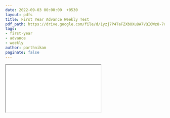 ```yaml
---
date: 2022-09-03 00:00:00  +0530
layout: pdfs
title: First Year Advance Weekly Test
pdf_path: https://drive.google.com/file/d/1yzj7P4TaFZXbOXu8A7VQI0Wz8-7oHKXs/preview?usp=sharing
tags: 
- first-year
- advance
- weekly
author: parthnikam
paginate: false
---
```


<iframe class="embed-pdf" src="{{ page.pdf_path }}#toolbar=0" seamless="seamless" scrolling="no" style="overflow:hidden"></iframe>
